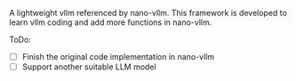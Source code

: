 A lightweight vllm referenced by nano-vllm. This framework is developed to learn vllm coding and add more functions in nano-vllm.


ToDo:
- [ ] Finish the original code implementation in nano-vllm
- [ ] Support another suitable LLM model